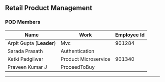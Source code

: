 ## Retail Product Management

### POD Members

|Name|Work|Employee Id
|---|---|---|
|Arpit Gupta (**Leader**)|Mvc|901284
|Sarada Prasath|Authentication|
|Ketki Padgilwar|Product Microservice|901340
|Praveen Kumar J|ProceedToBuy|

---
